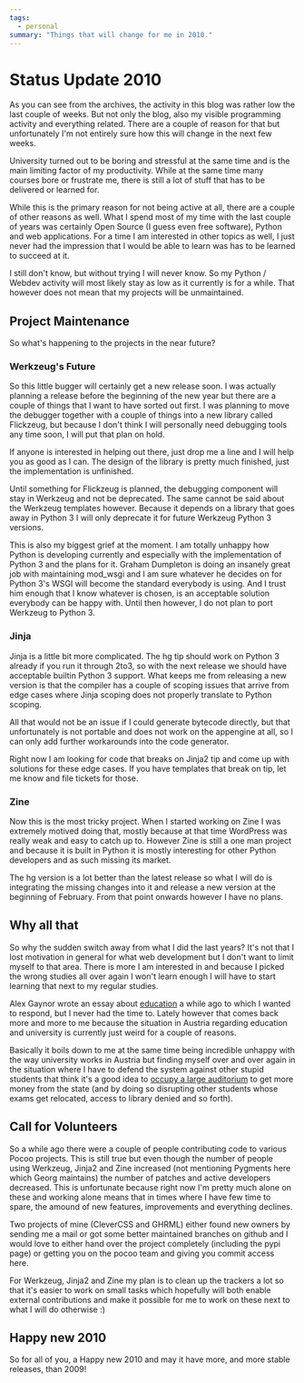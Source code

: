 ```yaml
---
tags:
  - personal
summary: "Things that will change for me in 2010."
---
```


# Status Update 2010

As you can see from the archives, the activity in this blog was rather
low the last couple of weeks. But not only the blog, also my visible
programming activity and everything related. There are a couple of
reason for that but unfortunately I'm not entirely sure how this will
change in the next few weeks.

University turned out to be boring and stressful at the same time and is
the main limiting factor of my productivity. While at the same time many
courses bore or frustrate me, there is still a lot of stuff that has to
be delivered or learned for.

While this is the primary reason for not being active at all, there are
a couple of other reasons as well. What I spend most of my time with the
last couple of years was certainly Open Source (I guess even free
software), Python and web applications. For a time I am interested in
other topics as well, I just never had the impression that I would be
able to learn was has to be learned to succeed at it.

I still don't know, but without trying I will never know. So my Python /
Webdev activity will most likely stay as low as it currently is for a
while. That however does not mean that my projects will be unmaintained.

## Project Maintenance

So what's happening to the projects in the near future?

### Werkzeug's Future

So this little bugger will certainly get a new release soon. I was
actually planning a release before the beginning of the new year but
there are a couple of things that I want to have sorted out first. I was
planning to move the debugger together with a couple of things into a
new library called Flickzeug, but because I don't think I will
personally need debugging tools any time soon, I will put that plan on
hold.

If anyone is interested in helping out there, just drop me a line and I
will help you as good as I can. The design of the library is pretty much
finished, just the implementation is unfinished.

Until something for Flickzeug is planned, the debugging component will
stay in Werkzeug and not be deprecated. The same cannot be said about
the Werkzeug templates however. Because it depends on a library that
goes away in Python 3 I will only deprecate it for future Werkzeug
Python 3 versions.

This is also my biggest grief at the moment. I am totally unhappy how
Python is developing currently and especially with the implementation of
Python 3 and the plans for it. Graham Dumpleton is doing an insanely
great job with maintaining mod_wsgi and I am sure whatever he decides on
for Python 3's WSGI will become the standard everybody is using. And I
trust him enough that I know whatever is chosen, is an acceptable
solution everybody can be happy with. Until then however, I do not plan
to port Werkzeug to Python 3.

### Jinja

Jinja is a little bit more complicated. The hg tip should work on Python
3 already if you run it through 2to3, so with the next release we should
have acceptable builtin Python 3 support. What keeps me from releasing a
new version is that the compiler has a couple of scoping issues that
arrive from edge cases where Jinja scoping does not properly translate
to Python scoping.

All that would not be an issue if I could generate bytecode directly,
but that unfortunately is not portable and does not work on the
appengine at all, so I can only add further workarounds into the code
generator.

Right now I am looking for code that breaks on Jinja2 tip and come up
with solutions for these edge cases. If you have templates that break on
tip, let me know and file tickets for those.

### Zine

Now this is the most tricky project. When I started working on Zine I
was extremely motived doing that, mostly because at that time WordPress
was really weak and easy to catch up to. However Zine is still a one man
project and because it is built in Python it is mostly interesting for
other Python developers and as such missing its market.

The hg version is a lot better than the latest release so what I will do
is integrating the missing changes into it and release a new version at
the beginning of February. From that point onwards however I have no
plans.

## Why all that

So why the sudden switch away from what I did the last years? It's not
that I lost motivation in general for what web development but I don't
want to limit myself to that area. There is more I am interested in and
because I picked the wrong studies all over again I won't learn enough I
will have to start learning that next to my regular studies.

Alex Gaynor wrote an essay about [education](http://lazypython.blogspot.com/2009/12/few-thoughts-on-education.html)
a while ago to which I wanted to respond, but I never had the time to.
Lately however that comes back more and more to me because the situation
in Austria regarding education and university is currently just weird
for a couple of reasons.

Basically it boils down to me at the same time being incredible unhappy
with the way university works in Austria but finding myself over and
over again in the situation where I have to defend the system against
other stupid students that think it's a good idea to [occupy a large
auditorium](http://www.austriantimes.at/news/General_News/2009-12-21/19038/Student_protesters_%27shocked%27_after_auditorium_evictions)
to get more money from the state (and by doing so disrupting other
students whose exams get relocated, access to library denied and so
forth).

## Call for Volunteers

So a while ago there were a couple of people contributing code to
various Pocoo projects. This is still true but even though the number of
people using Werkzeug, Jinja2 and Zine increased (not mentioning
Pygments here which Georg maintains) the number of patches and active
developers decreased. This is unfortunate because right now I'm pretty
much alone on these and working alone means that in times where I have
few time to spare, the amound of new features, improvements and
everything declines.

Two projects of mine (CleverCSS and GHRML) either found new owners by
sending me a mail or got some better maintained branches on github and I
would love to either hand over the project completely (including the
pypi page) or getting you on the pocoo team and giving you commit access
here.

For Werkzeug, Jinja2 and Zine my plan is to clean up the trackers a lot
so that it's easier to work on small tasks which hopefully will both
enable external contributions and make it possible for me to work on
these next to what I will do otherwise :)

## Happy new 2010

So for all of you, a Happy new 2010 and may it have more, and more
stable releases, than 2009!
